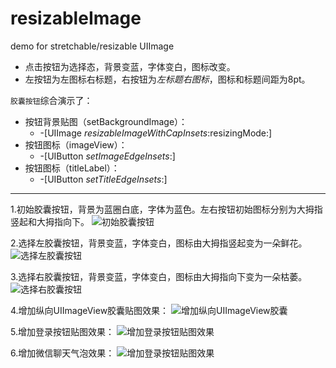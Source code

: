 # resizableImage
demo for stretchable/resizable UIImage

* 点击按钮为选择态，背景变蓝，字体变白，图标改变。
* 左按钮为左图标右标题，右按钮为*左标题右图标*，图标和标题间距为8pt。

`胶囊按钮`综合演示了：  
+ 按钮背景贴图（setBackgroundImage）：  
  + -[UIImage *resizableImageWithCapInsets*:resizingMode:]  
+ 按钮图标（imageView）：  
  + -[UIButton *setImageEdgeInsets*:]   
+ 按钮图标（titleLabel）：  
  + -[UIButton *setTitleEdgeInsets*:]   

---
1.初始胶囊按钮，背景为蓝圈白底，字体为蓝色。左右按钮初始图标分别为大拇指竖起和大拇指向下。
![初始胶囊按钮](https://github.com/fan2/resizableImage/blob/master/ScreenShots/0-%E5%88%9D%E5%A7%8B%E8%83%B6%E5%9B%8A%E6%8C%89%E9%92%AE.png)

2.选择左胶囊按钮，背景变蓝，字体变白，图标由大拇指竖起变为一朵鲜花。
![选择左胶囊按钮](https://github.com/fan2/resizableImage/blob/master/ScreenShots/1-%E9%80%89%E6%8B%A9%E5%B7%A6%E8%83%B6%E5%9B%8A%E6%8C%89%E9%92%AE.png)

3.选择右胶囊按钮，背景变蓝，字体变白，图标由大拇指向下变为一朵枯萎。
![选择右胶囊按钮](https://github.com/fan2/resizableImage/blob/master/ScreenShots/3-%E9%80%89%E6%8B%A9%E5%8F%B3%E8%83%B6%E5%9B%8A%E6%8C%89%E9%92%AE.png)

4.增加纵向UIImageView胶囊贴图效果：
![增加纵向UIImageView胶囊](https://github.com/fan2/resizableImage/blob/master/ScreenShots/5-%E7%BA%B5%E5%90%91%E8%83%B6%E5%9B%8A%E8%B4%B4%E5%9B%BE%E6%95%88%E6%9E%9C.png)

5.增加登录按钮贴图效果：
![增加登录按钮贴图效果](https://github.com/fan2/resizableImage/blob/master/ScreenShots/6-%E7%99%BB%E5%BD%95%E6%8C%89%E9%92%AE%E8%B4%B4%E5%9B%BE%E6%95%88%E6%9E%9C.png)

6.增加微信聊天气泡效果：
![增加登录按钮贴图效果](https://github.com/fan2/resizableImage/blob/master/ScreenShots/7-%E5%BE%AE%E4%BF%A1%E8%81%8A%E5%A4%A9%E6%B0%94%E6%B3%A1%E6%95%88%E6%9E%9C.png)
